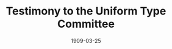 --- 
title: Testimony to the Uniform Type Committee
layout: "tc-single"
hasContentInGallery: true
date: 1909-03-25
--- 